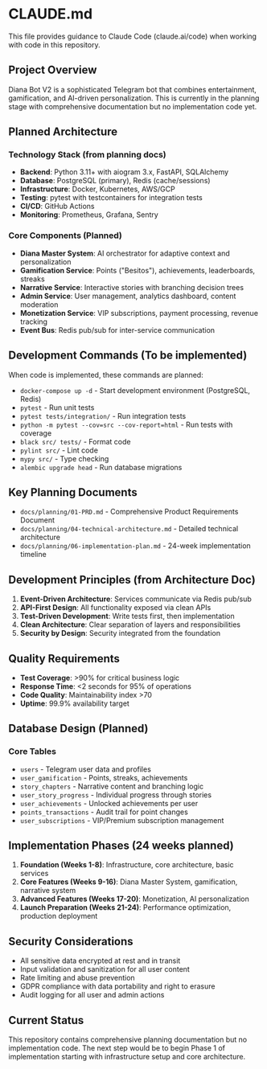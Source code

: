 # CLAUDE.md

This file provides guidance to Claude Code (claude.ai/code) when working with code in this repository.

## Project Overview

Diana Bot V2 is a sophisticated Telegram bot that combines entertainment, gamification, and AI-driven personalization. This is currently in the planning stage with comprehensive documentation but no implementation code yet.

## Planned Architecture

### Technology Stack (from planning docs)
- **Backend**: Python 3.11+ with aiogram 3.x, FastAPI, SQLAlchemy
- **Database**: PostgreSQL (primary), Redis (cache/sessions)
- **Infrastructure**: Docker, Kubernetes, AWS/GCP
- **Testing**: pytest with testcontainers for integration tests
- **CI/CD**: GitHub Actions
- **Monitoring**: Prometheus, Grafana, Sentry

### Core Components (Planned)
- **Diana Master System**: AI orchestrator for adaptive context and personalization
- **Gamification Service**: Points ("Besitos"), achievements, leaderboards, streaks
- **Narrative Service**: Interactive stories with branching decision trees
- **Admin Service**: User management, analytics dashboard, content moderation
- **Monetization Service**: VIP subscriptions, payment processing, revenue tracking
- **Event Bus**: Redis pub/sub for inter-service communication

## Development Commands (To be implemented)

When code is implemented, these commands are planned:
- `docker-compose up -d` - Start development environment (PostgreSQL, Redis)
- `pytest` - Run unit tests
- `pytest tests/integration/` - Run integration tests
- `python -m pytest --cov=src --cov-report=html` - Run tests with coverage
- `black src/ tests/` - Format code
- `pylint src/` - Lint code
- `mypy src/` - Type checking
- `alembic upgrade head` - Run database migrations

## Key Planning Documents

- `docs/planning/01-PRD.md` - Comprehensive Product Requirements Document
- `docs/planning/04-technical-architecture.md` - Detailed technical architecture
- `docs/planning/06-implementation-plan.md` - 24-week implementation timeline

## Development Principles (from Architecture Doc)

1. **Event-Driven Architecture**: Services communicate via Redis pub/sub
2. **API-First Design**: All functionality exposed via clean APIs
3. **Test-Driven Development**: Write tests first, then implementation
4. **Clean Architecture**: Clear separation of layers and responsibilities
5. **Security by Design**: Security integrated from the foundation

## Quality Requirements

- **Test Coverage**: >90% for critical business logic
- **Response Time**: <2 seconds for 95% of operations
- **Code Quality**: Maintainability index >70
- **Uptime**: 99.9% availability target

## Database Design (Planned)

### Core Tables
- `users` - Telegram user data and profiles
- `user_gamification` - Points, streaks, achievements
- `story_chapters` - Narrative content and branching logic
- `user_story_progress` - Individual progress through stories
- `user_achievements` - Unlocked achievements per user
- `points_transactions` - Audit trail for point changes
- `user_subscriptions` - VIP/Premium subscription management

## Implementation Phases (24 weeks planned)

1. **Foundation (Weeks 1-8)**: Infrastructure, core architecture, basic services
2. **Core Features (Weeks 9-16)**: Diana Master System, gamification, narrative system
3. **Advanced Features (Weeks 17-20)**: Monetization, AI personalization
4. **Launch Preparation (Weeks 21-24)**: Performance optimization, production deployment

## Security Considerations

- All sensitive data encrypted at rest and in transit
- Input validation and sanitization for all user content
- Rate limiting and abuse prevention
- GDPR compliance with data portability and right to erasure
- Audit logging for all user and admin actions

## Current Status

This repository contains comprehensive planning documentation but no implementation code. The next step would be to begin Phase 1 of implementation starting with infrastructure setup and core architecture.
